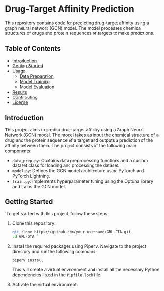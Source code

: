 # Drug-Target Affinity Prediction

This repository contains code for predicting drug-target affinity using a graph neural network (GCN) model. The model processes chemical structures of drugs and protein sequences of targets to make predictions.

## Table of Contents

- [Introduction](#introduction)
- [Getting Started](#getting-started)
- [Usage](#usage)
  - [Data Preparation](#data-preparation)
  - [Model Training](#model-training)
  - [Model Evaluation](#model-evaluation)
- [Results](#results)
- [Contributing](#contributing)
- [License](#license)

## Introduction

This project aims to predict drug-target affinity using a Graph Neural Network (GCN) model. The model takes as input the chemical structure of a drug and the protein sequence of a target and outputs a prediction of the affinity between them. The project consists of the following main components:

- `data_prep.py`: Contains data preprocessing functions and a custom dataset class for loading and processing the dataset.
- `model.py`: Defines the GCN model architecture using PyTorch and PyTorch Lightning.
- `train.py`: Implements hyperparameter tuning using the Optuna library and trains the GCN model.

## Getting Started
`To get started with this project, follow these steps:

1. Clone this repository:

   ```bash
   git clone https://github.com/your-username/GRL-DTA.git
   cd GRL-DTA `

2.  Install the required packages using Pipenv. Navigate to the project directory and run the following command:

    `pipenv install`

    This will create a virtual environment and install all the necessary Python dependencies listed in the `Pipfile.lock` file.

3.  Activate the virtual environment:
